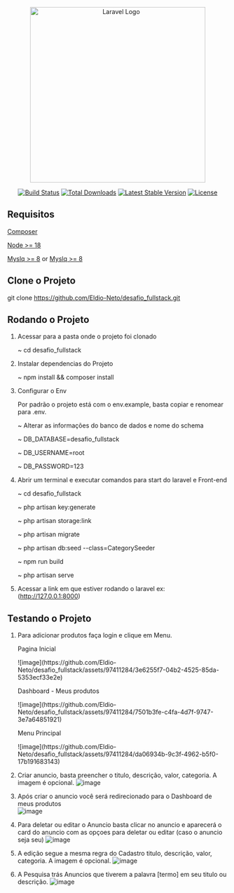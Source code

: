 <p align="center"><a href="https://laravel.com" target="_blank"><img src="https://raw.githubusercontent.com/laravel/art/master/logo-lockup/5%20SVG/2%20CMYK/1%20Full%20Color/laravel-logolockup-cmyk-red.svg" width="400" alt="Laravel Logo"></a></p>

<p align="center">
<a href="https://github.com/laravel/framework/actions"><img src="https://github.com/laravel/framework/workflows/tests/badge.svg" alt="Build Status"></a>
<a href="https://packagist.org/packages/laravel/framework"><img src="https://img.shields.io/packagist/dt/laravel/framework" alt="Total Downloads"></a>
<a href="https://packagist.org/packages/laravel/framework"><img src="https://img.shields.io/packagist/v/laravel/framework" alt="Latest Stable Version"></a>
<a href="https://packagist.org/packages/laravel/framework"><img src="https://img.shields.io/packagist/l/laravel/framework" alt="License"></a>
</p>

## Requisitos

[Composer](https://getcomposer.org/download/)

[Node >= 18 ](https://docs.npmjs.com/downloading-and-installing-node-js-and-npm)

[Myslq >= 8](https://dev.mysql.com/downloads/installer/) or [Myslq >= 8](https://www.digitalocean.com/community/tutorials/how-to-install-mysql-on-ubuntu-20-04)

## Clone o Projeto

git clone  https://github.com/Eldio-Neto/desafio_fullstack.git


## Rodando o Projeto

1. Acessar para a pasta onde o projeto foi clonado</p>
   <p> ~ cd desafio_fullstack

2. Instalar dependencias do Projeto
    <p>~ npm install && composer install</p>

3. Configurar o Env
    <p>Por padrão o projeto está com o env.example, basta copiar e renomear para .env.</p>
     <p>  ~ Alterar as informações do banco de dados e nome do schema </p>
     <p>  ~ DB_DATABASE=desafio_fullstack</p>
     <p>  ~ DB_USERNAME=root</p>
     <p>  ~ DB_PASSWORD=123</p>

4. Abrir um terminal e executar comandos para start do laravel e Front-end
    <p> ~ cd desafio_fullstack </p>
    <p> ~ php artisan key:generate</p>
    <p> ~ php artisan storage:link</p>
    <p> ~ php artisan migrate</p>
    <p> ~ php artisan db:seed --class=CategorySeeder</p>
    <p> ~ npm run build</p>
    <p> ~ php artisan serve</p>

6. Acessar a link em que estiver rodando o laravel ex: (http://127.0.0.1:8000)

## Testando o Projeto

1. Para adicionar produtos faça login e clique em Menu.
    <p>Pagina Inicial</p>
   ![image](https://github.com/Eldio-Neto/desafio_fullstack/assets/97411284/3e6255f7-04b2-4525-85da-5353ecf33e2e)
    <p>Dashboard - Meus produtos</p>
   ![image](https://github.com/Eldio-Neto/desafio_fullstack/assets/97411284/7501b3fe-c4fa-4d7f-9747-3e7a64851921)
   <p>Menu Principal</p>
   ![image](https://github.com/Eldio-Neto/desafio_fullstack/assets/97411284/da06934b-9c3f-4962-b5f0-17b191683143)

2.  Criar anuncio, basta preencher o titulo, descrição, valor, categoria. A imagem é opcional.
    ![image](https://github.com/Eldio-Neto/desafio_fullstack/assets/97411284/d3e2719e-7c7d-4938-ae36-39956444844e)

3. Após criar o anuncio você será redirecionado para o Dashboard de meus produtos  
    ![image](https://github.com/Eldio-Neto/desafio_fullstack/assets/97411284/d1635c52-29d1-462b-a8d5-96b77fdefe4c)

4. Para deletar ou editar o Anuncio basta clicar no anuncio e aparecerá o card do anuncio com as opçoes para deletar ou editar (caso o anuncio seja seu)
    ![image](https://github.com/Eldio-Neto/desafio_fullstack/assets/97411284/1b624eed-2bbb-47d5-abf4-492fd2556793)

5. A edição segue a mesma regra do Cadastro titulo, descrição, valor, categoria. A imagem é opcional.
   ![image](https://github.com/Eldio-Neto/desafio_fullstack/assets/97411284/87db31c7-11e7-4875-be20-4158492c0953)

6. A Pesquisa trás Anuncios que tiverem a palavra [termo] em seu titulo ou descrição.
    ![image](https://github.com/Eldio-Neto/desafio_fullstack/assets/97411284/abcb3bfd-0801-4362-8c7d-0381ced0b766)



    

